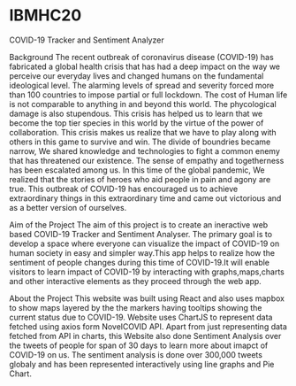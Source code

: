 # IBMHC20

COVID-19 Tracker and Sentiment Analyzer

Background
The recent outbreak of coronavirus disease (COVID-19) has fabricated a global health crisis that has had a deep impact on the way we perceive our everyday lives and changed humans on the fundamental ideological level. The alarming levels of spread and severity forced more than 100 countries to impose partial or full lockdown. The cost of Human life is not comparable to anything in and beyond this world. The phycological damage is also stupendous. This crisis has helped us to learn that we become the top tier species in this world by the virtue of the power of collaboration. This crisis makes us realize that we have to play along with others in this game to survive and win. The divide of boundries became narrow, We shared knowledge and technologies to fight a common enemy that has threatened our existence. The sense of empathy and togetherness has been escalated among us. In this time of the global pandemic, We realized that the stories of heroes who aid people in pain and agony are true. This outbreak of COVID-19 has encouraged us to achieve extraordinary things in this extraordinary time and came out victorious and as a better version of ourselves.

Aim of the Project
The aim of this project is to create an ineractive web based COVID-19 Tracker and Sentiment Analyser. The primary goal is to develop a space where everyone can visualize the impact of COVID-19 on human society in easy and simpler way.This app helps to realize how the sentiment of people changes during this time of COVID-19.It will enable visitors to learn impact of COVID-19 by interacting with graphs,maps,charts and other interactive elements as they proceed through the web app.

About the Project
This website was built using React and also uses mapbox to show maps layered by the the markers having tooltips showing the current status due to COVID-19. Website uses ChartJS to represent data fetched using axios form NovelCOVID API. Apart from just representing data fetched from API in charts, this Website also done Sentiment Analysis over the tweets of people for span of 30 days to learn more about imapct of COVID-19 on us. The sentiment analysis is done over 300,000 tweets globaly and has been represented interactively using line graphs and Pie Chart.

